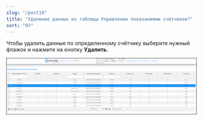 ```yaml
---
slug: "/post19"
title: "Удаление данных из таблицы Управление показаниями счётчиков?"
sort: "03"
---
```


Чтобы удалить данные по определенному счётчику выберите нужный флажок и нажмите на кнопку **Удалить**.

![Картинка](./images/how_to_remove_data_of_meters_delete_string.png "Удаление одной строки")